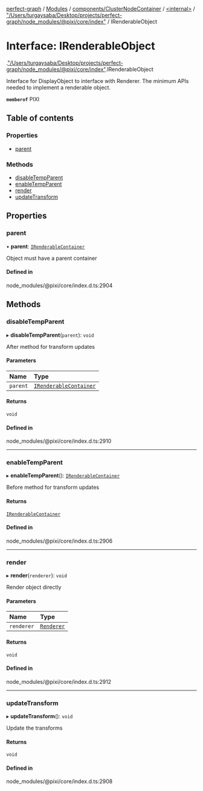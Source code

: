 [perfect-graph](../README.md) / [Modules](../modules.md) / [components/ClusterNodeContainer](../modules/components_ClusterNodeContainer.md) / [<internal\>](../modules/components_ClusterNodeContainer._internal_.md) / ["/Users/turgaysaba/Desktop/projects/perfect-graph/node\_modules/@pixi/core/index"](../modules/components_ClusterNodeContainer._internal_.__Users_turgaysaba_Desktop_projects_perfect_graph_node_modules__pixi_core_index_.md) / IRenderableObject

# Interface: IRenderableObject

[<internal>](../modules/components_ClusterNodeContainer._internal_.md).["/Users/turgaysaba/Desktop/projects/perfect-graph/node_modules/@pixi/core/index"](../modules/components_ClusterNodeContainer._internal_.__Users_turgaysaba_Desktop_projects_perfect_graph_node_modules__pixi_core_index_.md).IRenderableObject

Interface for DisplayObject to interface with Renderer.
The minimum APIs needed to implement a renderable object.

**`memberof`** PIXI

## Table of contents

### Properties

- [parent](components_ClusterNodeContainer._internal_.__Users_turgaysaba_Desktop_projects_perfect_graph_node_modules__pixi_core_index_.IRenderableObject.md#parent)

### Methods

- [disableTempParent](components_ClusterNodeContainer._internal_.__Users_turgaysaba_Desktop_projects_perfect_graph_node_modules__pixi_core_index_.IRenderableObject.md#disabletempparent)
- [enableTempParent](components_ClusterNodeContainer._internal_.__Users_turgaysaba_Desktop_projects_perfect_graph_node_modules__pixi_core_index_.IRenderableObject.md#enabletempparent)
- [render](components_ClusterNodeContainer._internal_.__Users_turgaysaba_Desktop_projects_perfect_graph_node_modules__pixi_core_index_.IRenderableObject.md#render)
- [updateTransform](components_ClusterNodeContainer._internal_.__Users_turgaysaba_Desktop_projects_perfect_graph_node_modules__pixi_core_index_.IRenderableObject.md#updatetransform)

## Properties

### parent

• **parent**: [`IRenderableContainer`](components_ClusterNodeContainer._internal_.IRenderableContainer.md)

Object must have a parent container

#### Defined in

node_modules/@pixi/core/index.d.ts:2904

## Methods

### disableTempParent

▸ **disableTempParent**(`parent`): `void`

After method for transform updates

#### Parameters

| Name | Type |
| :------ | :------ |
| `parent` | [`IRenderableContainer`](components_ClusterNodeContainer._internal_.IRenderableContainer.md) |

#### Returns

`void`

#### Defined in

node_modules/@pixi/core/index.d.ts:2910

___

### enableTempParent

▸ **enableTempParent**(): [`IRenderableContainer`](components_ClusterNodeContainer._internal_.IRenderableContainer.md)

Before method for transform updates

#### Returns

[`IRenderableContainer`](components_ClusterNodeContainer._internal_.IRenderableContainer.md)

#### Defined in

node_modules/@pixi/core/index.d.ts:2906

___

### render

▸ **render**(`renderer`): `void`

Render object directly

#### Parameters

| Name | Type |
| :------ | :------ |
| `renderer` | [`Renderer`](../classes/components_ClusterNodeContainer._internal_.Renderer.md) |

#### Returns

`void`

#### Defined in

node_modules/@pixi/core/index.d.ts:2912

___

### updateTransform

▸ **updateTransform**(): `void`

Update the transforms

#### Returns

`void`

#### Defined in

node_modules/@pixi/core/index.d.ts:2908
